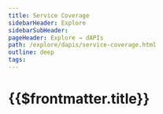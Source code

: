 ```yaml
---
title: Service Coverage
sidebarHeader: Explore
sidebarSubHeader:
pageHeader: Explore → dAPIs
path: /explore/dapis/service-coverage.html
outline: deep
tags:
---
```


<PageHeader/>

<SearchHighlight/>

# {{$frontmatter.title}}

